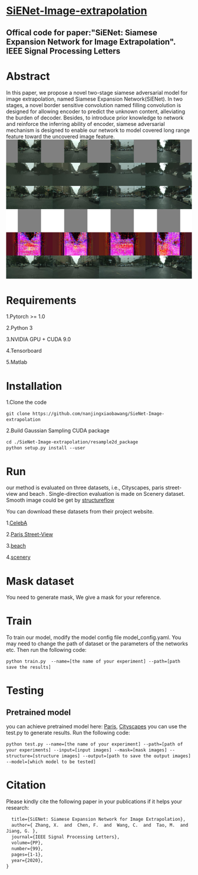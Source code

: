 # [SiENet-Image-extrapolation](https://arxiv.53yu.com/pdf/2007.03851.pdf)
## Offical code for paper:"SiENet: Siamese Expansion Network for Image Extrapolation".  IEEE Signal Processing Letters
# Abstract
In this paper, we propose a novel two-stage siamese adversarial model for image extrapolation, named Siamese Expansion Network(SiENet). In two stages, a novel border sensitive convolution named filling convolution is designed for allowing encoder to predict the unknown content, alleviating the burden of decoder. Besides, to introduce prior knowledge to network and reinforce the inferring ability of encoder, siamese adversarial mechanism is designed to enable our network to model covered long range feature toward the uncovered image feature.
 ![image](https://github.com/nanjingxiaobawang/SieNet-Image-extrapolation/blob/master/model3_sample_00072000image.jpg)
# Requirements

1.Pytorch >= 1.0

2.Python 3

3.NVIDIA GPU + CUDA 9.0

4.Tensorboard

5.Matlab



# Installation

1.Clone the code


```
git clone https://github.com/nanjingxiaobawang/SieNet-Image-extrapolation
```


2.Build Gaussian Sampling CUDA package


```
cd ./SieNet-Image-extrapolation/resample2d_package
python setup.py install --user
```



# Run 
our method is evaluated on three datasets, i.e., Cityscapes, paris street-view and beach . Single-direction evaluation is made on Scenery dataset. Smooth image
could be get by [structureflow](https://github.com/RenYurui/StructureFlow)

You can download these datasets from their project website.

1.[CelebA](http://mmlab.ie.cuhk.edu.hk/projects/CelebA.html)

2.[Paris Street-View](https://github.com/pathak22/context-encoder)

3.[beach](https://github.com/bendangnuksung/Image-OutPainting)

4.[scenery](https://github.com/z-x-yang/NS-Outpainting)

# Mask dataset
You need to generate mask, We give a mask for your reference.

# Train

To train our model, modify the model config file model_config.yaml. You may need to change the path of dataset or the parameters of the networks etc. Then run the following code:

```
python train.py  --name=[the name of your experiment] --path=[path save the results]
```

# Testing
## Pretrained model 
you can achieve pretrained model here:
[Paris](https://drive.google.com/file/d/1FV0js5L59mwvSo3EHCwaEVpfTssJGgRK/view?usp=sharing),
[Cityscapes](https://drive.google.com/file/d/1RDchFRO8VQ-UUo2TinYlM_edMmSMX0W9/view?usp=sharing)
 you can use the test.py to generate results. Run the following code:

```
python test.py --name=[the name of your experiment] --path=[path of your experiments] --input=[input images] --mask=[mask images] --structure=[structure images] --output=[path to save the output images] --model=[which model to be tested]
```
# Citation
Please kindly cite the following paper in your publications if it helps your research:

```@article{2020SiENet,
  title={SiENet: Siamese Expansion Network for Image Extrapolation}, 
  author={ Zhang, X.  and  Chen, F.  and  Wang, C.  and  Tao, M.  and  Jiang, G. },
  journal={IEEE Signal Processing Letters},
  volume={PP},
  number={99},
  pages={1-1},
  year={2020},
}
